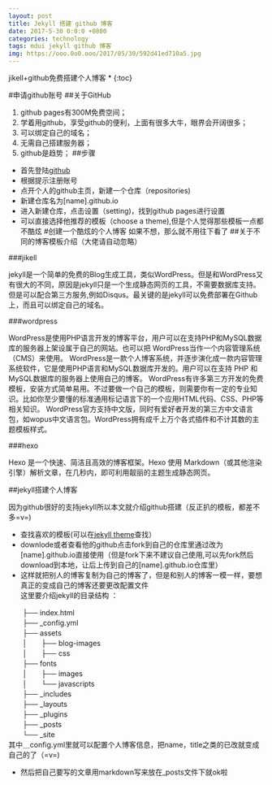 ```yaml
---
layout: post
title: Jekyll 搭建 github 博客
date: 2017-5-30 0:0:0 +0800
categories: technology
tags: mdui jekyll github 博客
img: https://ooo.0o0.ooo/2017/05/30/592d41ed710a5.jpg
---
```

jikell+github免费搭建个人博客
* 
{:toc}

#申请github账号
##关于GitHub
1. github pages有300M免费空间；
2. 学着用github，享受github的便利，上面有很多大牛，眼界会开阔很多；
3. 可以绑定自己的域名；
4. 无需自己搭建服务器；
5. github是趋势；
##步骤
 - 首先登陆[github](http://github.com "github")
 - 根据提示注册账号
 - 点开个人的github主页，新建一个仓库（repositories)
 - 新建仓库名为[name].github.io
 - 进入新建仓库，点击设置（setting)，找到github pages进行设置
 - 可以直接选择他推荐的模板（choose a theme),但是个人觉得那些模板一点都不酷炫
#创建一个酷炫的个人博客
如果不想，那么就不用往下看了
##关于不同的博客模板介绍（大佬请自动忽略）

###jikell

jekyll是一个简单的免费的Blog生成工具，类似WordPress。但是和WordPress又有很大的不同，原因是jekyll只是一个生成静态网页的工具，不需要数据库支持。但是可以配合第三方服务,例如Disqus。最关键的是jekyll可以免费部署在Github上，而且可以绑定自己的域名。

###wordpress

WordPress是使用PHP语言开发的博客平台，用户可以在支持PHP和MySQL数据库的服务器上架设属于自己的网站。也可以把 WordPress当作一个内容管理系统（CMS）来使用。
WordPress是一款个人博客系统，并逐步演化成一款内容管理系统软件，它是使用PHP语言和MySQL数据库开发的。用户可以在支持 PHP 和 MySQL数据库的服务器上使用自己的博客。
WordPress有许多第三方开发的免费模板，安装方式简单易用。不过要做一个自己的模板，则需要你有一定的专业知识。比如你至少要懂的标准通用标记语言下的一个应用HTML代码、CSS、PHP等相关知识。
WordPress官方支持中文版，同时有爱好者开发的第三方中文语言包，如wopus中文语言包。WordPress拥有成千上万个各式插件和不计其数的主题模板样式。

###hexo

Hexo 是一个快速、简洁且高效的博客框架。Hexo 使用 Markdown（或其他渲染引擎）解析文章，在几秒内，即可利用靓丽的主题生成静态网页。

##jekyll搭建个人博客

因为github很好的支持jekyll所以本文就介绍github搭建（反正扒的模板，都差不多=v=)

 - 查找喜欢的模板(可以在[jekyll theme](http://jekyllthemes.org/)查找）
 - downlode或者查看他的github点击fork到自己的仓库里通过改为[name].github.io直接使用（但是fork下来不建议自己使用,可以先fork然后download到本地，让后上传到自己的[name].github.io仓库里）
 - 这样就把别人的博客复制为自己的博客了，但是和别人的博客一模一样，要想真正的变成自己的博客还要更改配置文件  
 这里要介绍jekyll的目录结构  ：

　　├── index.html  
　　├── _config.yml  
　　├── assets  
　　│　　├── blog-images  
　　│　　├── css  
　　├── fonts  
　　│　　├── images  
　　│　　└── javascripts  
　　├── _includes    
　　├── _layouts  
　　├── _plugins  
　　├── _posts  
　　└── _site  
其中＿config.yml里就可以配置个人博客信息，把name，title之类的已改就变成自己的了（=v=)

 - 然后把自己要写的文章用markdown写来放在_posts文件下就ok啦
 